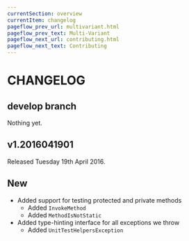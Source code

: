 ```yaml
---
currentSection: overview
currentItem: changelog
pageflow_prev_url: multivariant.html
pageflow_prev_text: Multi-Variant
pageflow_next_url: contributing.html
pageflow_next_text: Contributing
---
```

# CHANGELOG

## develop branch

Nothing yet.

## v1.2016041901

Released Tuesday 19th April 2016.

## New

* Added support for testing protected and private methods
  - Added `InvokeMethod`
  - Added `MethodIsNotStatic`
* Added type-hinting interface for all exceptions we throw
  - Added `UnitTestHelpersException`
